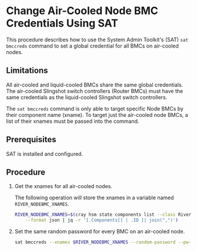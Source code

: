 # Change Air-Cooled Node BMC Credentials Using SAT

This procedure describes how to use the System Admin Toolkit's (SAT) `sat bmccreds`
command to set a global credential for all BMCs on air-cooled nodes.

## Limitations

All air-cooled and liquid-cooled BMCs share the same global credentials. The air-cooled Slingshot switch controllers (Router BMCs) must have the same credentials as the liquid-cooled Slingshot switch controllers.

The `sat bmccreds` command is only able to target specific Node BMCs by their component name (xname). To target just the air-cooled node BMCs, a list of their xnames must be passed into the command.

## Prerequisites

SAT is installed and configured.

## Procedure

1. Get the xnames for all air-cooled nodes.

    The following operation will store the xnames in a variable named `RIVER_NODEBMC_XNAMES`.

    ```bash
    RIVER_NODEBMC_XNAMES=$(cray hsm state components list --class River --type NodeBMC \
        --format json | jq -r '[.Components[] | .ID ]| join(",")')
    ```

1. Set the same random password for every BMC on an air-cooled node.

    ```bash
    sat bmccreds --xnames $RIVER_NODEBMC_XNAMES --random-password --pw-domain system
    ```

